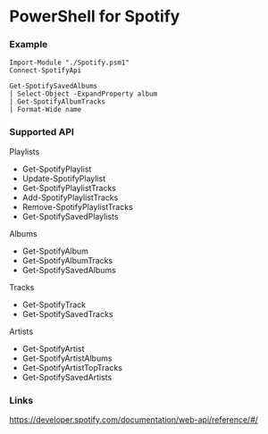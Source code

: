 
# PowerShell for Spotify

### Example

```
Import-Module "./Spotify.psm1"
Connect-SpotifyApi

Get-SpotifySavedAlbums 
| Select-Object -ExpandProperty album 
| Get-SpotifyAlbumTracks 
| Format-Wide name
```

### Supported API

Playlists  
* Get-SpotifyPlaylist    
* Update-SpotifyPlaylist       
* Get-SpotifyPlaylistTracks   
* Add-SpotifyPlaylistTracks 
* Remove-SpotifyPlaylistTracks
* Get-SpotifySavedPlaylists

Albums 
* Get-SpotifyAlbum        
* Get-SpotifyAlbumTracks    
* Get-SpotifySavedAlbums

Tracks      
* Get-SpotifyTrack           
* Get-SpotifySavedTracks 

Artists
* Get-SpotifyArtist
* Get-SpotifyArtistAlbums
* Get-SpotifyArtistTopTracks
* Get-SpotifySavedArtists 

### Links

https://developer.spotify.com/documentation/web-api/reference/#/
